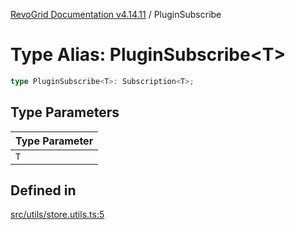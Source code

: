 [RevoGrid Documentation v4.14.11](README.md) / PluginSubscribe

# Type Alias: PluginSubscribe\<T\>

```ts
type PluginSubscribe<T>: Subscription<T>;
```

## Type Parameters

| Type Parameter |
| ------ |
| `T` |

## Defined in

[src/utils/store.utils.ts:5](https://github.com/revolist/revogrid/blob/8390153a63782c6f2a806fb42e5983525eb9dc87/src/utils/store.utils.ts#L5)

